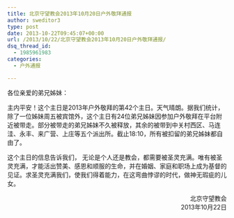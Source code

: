 ```yaml
---
title: 北京守望教会2013年10月20日户外敬拜通报
author: sweditor3
type: post
date: 2013-10-22T09:45:07+00:00
url: /2013/10/22/北京守望教会2013年10月20日户外敬拜通报/
dsq_thread_id:
  - 1985961983
categories:
  - 户外通报

---
```

各位亲爱的弟兄姊妹：

主内平安！这个主日是2013年户外敬拜的第42个主日。天气晴朗。据我们统计，除了一位姊妹周五被宾馆外，这个主日有24位弟兄姊妹因参加户外敬拜在平台附近被带走。部分被带走的弟兄姊妹不久被释放，其余的被带到中关村西区、马连洼、永丰、来广营、上庄等五个派出所。截止18:10，所有被扣留的弟兄姊妹都自由了。

这个主日的信息告诉我们， 无论是个人还是教会，都需要被圣灵充满。唯有被圣灵充满，才能活出赞美、感恩和顺服的生命，并在婚姻、家庭和职场上成为基督的见证。求圣灵充满我们，使我们得着能力，在这弯曲悖谬的时代，做神无瑕疵的儿女。

<p style="text-align: right;">
  北京守望教会<br /> 2013年10月22日
</p>